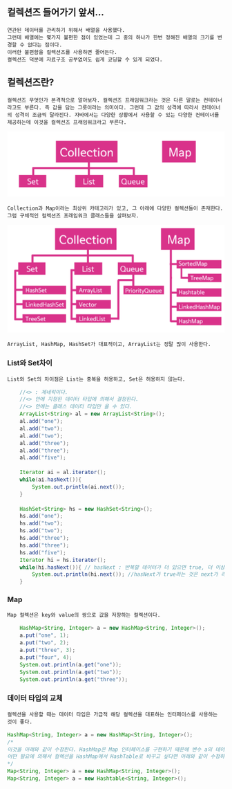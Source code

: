 ## 컬렉션즈 들어가기 앞서...

    연관된 데이터를 관리하기 위해서 배열을 사용했다.
    그런데 배열에는 몇가지 불편한 점이 있었는데 그 중의 하나가 한번 정해진 배열의 크기를 변경할 수 없다는 점이다.
    이러한 불편함을 컬렉션즈를 사용하면 줄어든다.
    컬렉션즈 덕분에 자료구조 공부없이도 쉽게 코딩할 수 있게 되었다.

## 컬렉션즈란?

    컬렉션즈 무엇인가 본격적으로 알아보자. 컬렉션즈 프래임워크라는 것은 다른 말로는 컨테이너라고도 부른다. 즉 값을 담는 그릇이라는 의미이다. 그런데 그 값의 성격에 따라서 컨테이너의 성격이 조금씩 달라진다. 자바에서는 다양한 상황에서 사용할 수 있는 다양한 컨테이너를 제공하는데 이것을 컬렉션즈 프래임워크라고 부른다.

![](collections.png)

    Collection과 Map이라는 최상위 카테고리가 있고, 그 아래에 다양한 컬렉션들이 존재한다. 그럼 구체적인 컬렉션즈 프래임워크 클래스들을 살펴보자.

![](coll_detail.png)

    ArrayList, HashMap, HashSet가 대표적이고, ArrayList는 정말 많이 사용한다.

### List와 Set차이

    List와 Set의 차이점은 List는 중복을 허용하고, Set은 허용하지 않는다.

```java
    //<> : 제네릭이다.
    //<> 안에 지정된 데이터 타입에 의해서 결정된다.
    //<> 안에는 클래스 데이터 타입만 올 수 있다.
    ArrayList<String> al = new ArrayList<String>();
    al.add("one");
    al.add("two");
    al.add("two");
    al.add("three");
    al.add("three");
    al.add("five");

    Iterator ai = al.iterator();
    while(ai.hasNext()){
        System.out.println(ai.next());
    }

    HashSet<String> hs = new HashSet<String>();
    hs.add("one");
    hs.add("two");
    hs.add("two");
    hs.add("three");
    hs.add("three");
    hs.add("five");
    Iterator hi = hs.iterator();
    while(hi.hasNext()){ // hasNext : 반복할 데이터가 더 있으면 true, 더 이상 반복할 데이터가 없다면 false를 리턴한다.
        System.out.println(hi.next()); //hasNext가 true라는 것은 next가 리턴할 데이터가 존재한다는 의미다.
    }
```

### Map

    Map 컬렉션은 key와 value의 쌍으로 값을 저장하는 컬렉션이다.

```java
    HashMap<String, Integer> a = new HashMap<String, Integer>();
    a.put("one", 1);
    a.put("two", 2);
    a.put("three", 3);
    a.put("four", 4);
    System.out.println(a.get("one"));
    System.out.println(a.get("two"));
    System.out.println(a.get("three"));
```

### 데이터 타입의 교체

    컬렉션을 사용할 때는 데이터 타입은 가급적 해당 컬렉션을 대표하는 인터페이스를 사용하는 것이 좋다.

```java
HashMap<String, Integer> a = new HashMap<String, Integer>();
/*
이것을 아래와 같이 수정한다. HashMap은 Map 인터페이스를 구현하기 때문에 변수 a의 데이터 타입으로 Map을 사용할 수 있다.
어떤 필요에 의해서 컬렉션을 HashMap에서 HashTable로 바꾸고 싶다면 아래와 같이 수정하면 된다.
*/
Map<String, Integer> a = new HashMap<String, Integer>();
Map<String, Integer> a = new Hashtable<String, Integer>();
```
